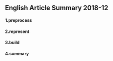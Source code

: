## English Article Summary 2018-12

#### 1.preprocess



#### 2.represent



#### 3.build



#### 4.summary

